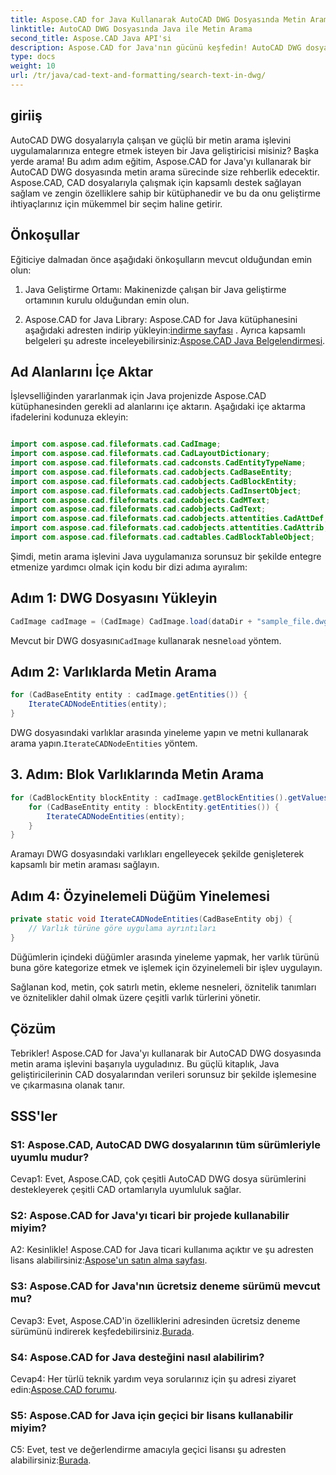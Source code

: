 ```yaml
---
title: Aspose.CAD for Java Kullanarak AutoCAD DWG Dosyasında Metin Arama
linktitle: AutoCAD DWG Dosyasında Java ile Metin Arama
second_title: Aspose.CAD Java API'si
description: Aspose.CAD for Java'nın gücünü keşfedin! AutoCAD DWG dosyalarındaki metni etkili bir şekilde arayın. Kitaplığı indirin ve CAD uygulamanızı geliştirin.
type: docs
weight: 10
url: /tr/java/cad-text-and-formatting/search-text-in-dwg/
---
```

## giriiş

AutoCAD DWG dosyalarıyla çalışan ve güçlü bir metin arama işlevini uygulamalarınıza entegre etmek isteyen bir Java geliştiricisi misiniz? Başka yerde arama! Bu adım adım eğitim, Aspose.CAD for Java'yı kullanarak bir AutoCAD DWG dosyasında metin arama sürecinde size rehberlik edecektir. Aspose.CAD, CAD dosyalarıyla çalışmak için kapsamlı destek sağlayan sağlam ve zengin özelliklere sahip bir kütüphanedir ve bu da onu geliştirme ihtiyaçlarınız için mükemmel bir seçim haline getirir.

## Önkoşullar

Eğiticiye dalmadan önce aşağıdaki önkoşulların mevcut olduğundan emin olun:

1. Java Geliştirme Ortamı: Makinenizde çalışan bir Java geliştirme ortamının kurulu olduğundan emin olun.

2.  Aspose.CAD for Java Library: Aspose.CAD for Java kütüphanesini aşağıdaki adresten indirip yükleyin:[indirme sayfası](https://releases.aspose.com/cad/java/) . Ayrıca kapsamlı belgeleri şu adreste inceleyebilirsiniz:[Aspose.CAD Java Belgelendirmesi](https://reference.aspose.com/cad/java/).

## Ad Alanlarını İçe Aktar

İşlevselliğinden yararlanmak için Java projenizde Aspose.CAD kütüphanesinden gerekli ad alanlarını içe aktarın. Aşağıdaki içe aktarma ifadelerini kodunuza ekleyin:

```java

import com.aspose.cad.fileformats.cad.CadImage;
import com.aspose.cad.fileformats.cad.CadLayoutDictionary;
import com.aspose.cad.fileformats.cad.cadconsts.CadEntityTypeName;
import com.aspose.cad.fileformats.cad.cadobjects.CadBaseEntity;
import com.aspose.cad.fileformats.cad.cadobjects.CadBlockEntity;
import com.aspose.cad.fileformats.cad.cadobjects.CadInsertObject;
import com.aspose.cad.fileformats.cad.cadobjects.CadMText;
import com.aspose.cad.fileformats.cad.cadobjects.CadText;
import com.aspose.cad.fileformats.cad.cadobjects.attentities.CadAttDef;
import com.aspose.cad.fileformats.cad.cadobjects.attentities.CadAttrib;
import com.aspose.cad.fileformats.cad.cadtables.CadBlockTableObject;
```

Şimdi, metin arama işlevini Java uygulamanıza sorunsuz bir şekilde entegre etmenize yardımcı olmak için kodu bir dizi adıma ayıralım:

## Adım 1: DWG Dosyasını Yükleyin

```java
CadImage cadImage = (CadImage) CadImage.load(dataDir + "sample_file.dwg");
```

Mevcut bir DWG dosyasını`CadImage` kullanarak nesne`load` yöntem.

## Adım 2: Varlıklarda Metin Arama

```java
for (CadBaseEntity entity : cadImage.getEntities()) {
    IterateCADNodeEntities(entity);
}
```

 DWG dosyasındaki varlıklar arasında yineleme yapın ve metni kullanarak arama yapın.`IterateCADNodeEntities` yöntem.

## 3. Adım: Blok Varlıklarında Metin Arama

```java
for (CadBlockEntity blockEntity : cadImage.getBlockEntities().getValues()) {
    for (CadBaseEntity entity : blockEntity.getEntities()) {
        IterateCADNodeEntities(entity);
    }
}
```

Aramayı DWG dosyasındaki varlıkları engelleyecek şekilde genişleterek kapsamlı bir metin araması sağlayın.

## Adım 4: Özyinelemeli Düğüm Yinelemesi

```java
private static void IterateCADNodeEntities(CadBaseEntity obj) {
    // Varlık türüne göre uygulama ayrıntıları
}
```

Düğümlerin içindeki düğümler arasında yineleme yapmak, her varlık türünü buna göre kategorize etmek ve işlemek için özyinelemeli bir işlev uygulayın.

Sağlanan kod, metin, çok satırlı metin, ekleme nesneleri, öznitelik tanımları ve öznitelikler dahil olmak üzere çeşitli varlık türlerini yönetir.

## Çözüm

Tebrikler! Aspose.CAD for Java'yı kullanarak bir AutoCAD DWG dosyasında metin arama işlevini başarıyla uyguladınız. Bu güçlü kitaplık, Java geliştiricilerinin CAD dosyalarından verileri sorunsuz bir şekilde işlemesine ve çıkarmasına olanak tanır.

## SSS'ler

### S1: Aspose.CAD, AutoCAD DWG dosyalarının tüm sürümleriyle uyumlu mudur?

Cevap1: Evet, Aspose.CAD, çok çeşitli AutoCAD DWG dosya sürümlerini destekleyerek çeşitli CAD ortamlarıyla uyumluluk sağlar.

### S2: Aspose.CAD for Java'yı ticari bir projede kullanabilir miyim?

 A2: Kesinlikle! Aspose.CAD for Java ticari kullanıma açıktır ve şu adresten lisans alabilirsiniz:[Aspose'un satın alma sayfası](https://purchase.aspose.com/buy).

### S3: Aspose.CAD for Java'nın ücretsiz deneme sürümü mevcut mu?

 Cevap3: Evet, Aspose.CAD'in özelliklerini adresinden ücretsiz deneme sürümünü indirerek keşfedebilirsiniz.[Burada](https://releases.aspose.com/).

### S4: Aspose.CAD for Java desteğini nasıl alabilirim?

 Cevap4: Her türlü teknik yardım veya sorularınız için şu adresi ziyaret edin:[Aspose.CAD forumu](https://forum.aspose.com/c/cad/19).

### S5: Aspose.CAD for Java için geçici bir lisans kullanabilir miyim?

 C5: Evet, test ve değerlendirme amacıyla geçici lisansı şu adresten alabilirsiniz:[Burada](https://purchase.aspose.com/temporary-license/).